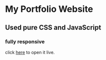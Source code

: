 # My Portfolio Website
## Used pure CSS and JavaScript
### fully responsive
click [here](https://mohammad-hassani313.github.io/my-portfolio/) to open it live.
